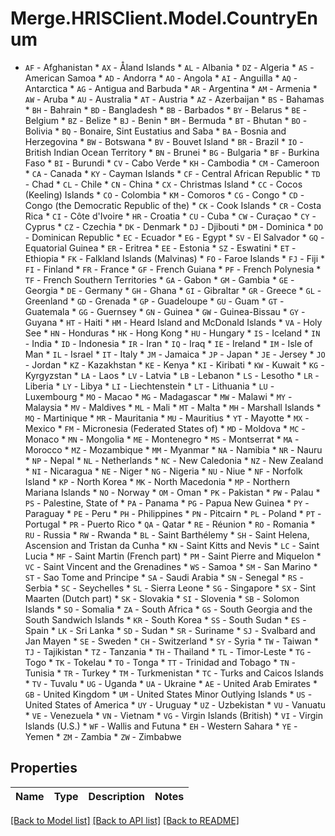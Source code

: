 # Merge.HRISClient.Model.CountryEnum
* `AF` - Afghanistan * `AX` - Åland Islands * `AL` - Albania * `DZ` - Algeria * `AS` - American Samoa * `AD` - Andorra * `AO` - Angola * `AI` - Anguilla * `AQ` - Antarctica * `AG` - Antigua and Barbuda * `AR` - Argentina * `AM` - Armenia * `AW` - Aruba * `AU` - Australia * `AT` - Austria * `AZ` - Azerbaijan * `BS` - Bahamas * `BH` - Bahrain * `BD` - Bangladesh * `BB` - Barbados * `BY` - Belarus * `BE` - Belgium * `BZ` - Belize * `BJ` - Benin * `BM` - Bermuda * `BT` - Bhutan * `BO` - Bolivia * `BQ` - Bonaire, Sint Eustatius and Saba * `BA` - Bosnia and Herzegovina * `BW` - Botswana * `BV` - Bouvet Island * `BR` - Brazil * `IO` - British Indian Ocean Territory * `BN` - Brunei * `BG` - Bulgaria * `BF` - Burkina Faso * `BI` - Burundi * `CV` - Cabo Verde * `KH` - Cambodia * `CM` - Cameroon * `CA` - Canada * `KY` - Cayman Islands * `CF` - Central African Republic * `TD` - Chad * `CL` - Chile * `CN` - China * `CX` - Christmas Island * `CC` - Cocos (Keeling) Islands * `CO` - Colombia * `KM` - Comoros * `CG` - Congo * `CD` - Congo (the Democratic Republic of the) * `CK` - Cook Islands * `CR` - Costa Rica * `CI` - Côte d'Ivoire * `HR` - Croatia * `CU` - Cuba * `CW` - Curaçao * `CY` - Cyprus * `CZ` - Czechia * `DK` - Denmark * `DJ` - Djibouti * `DM` - Dominica * `DO` - Dominican Republic * `EC` - Ecuador * `EG` - Egypt * `SV` - El Salvador * `GQ` - Equatorial Guinea * `ER` - Eritrea * `EE` - Estonia * `SZ` - Eswatini * `ET` - Ethiopia * `FK` - Falkland Islands (Malvinas) * `FO` - Faroe Islands * `FJ` - Fiji * `FI` - Finland * `FR` - France * `GF` - French Guiana * `PF` - French Polynesia * `TF` - French Southern Territories * `GA` - Gabon * `GM` - Gambia * `GE` - Georgia * `DE` - Germany * `GH` - Ghana * `GI` - Gibraltar * `GR` - Greece * `GL` - Greenland * `GD` - Grenada * `GP` - Guadeloupe * `GU` - Guam * `GT` - Guatemala * `GG` - Guernsey * `GN` - Guinea * `GW` - Guinea-Bissau * `GY` - Guyana * `HT` - Haiti * `HM` - Heard Island and McDonald Islands * `VA` - Holy See * `HN` - Honduras * `HK` - Hong Kong * `HU` - Hungary * `IS` - Iceland * `IN` - India * `ID` - Indonesia * `IR` - Iran * `IQ` - Iraq * `IE` - Ireland * `IM` - Isle of Man * `IL` - Israel * `IT` - Italy * `JM` - Jamaica * `JP` - Japan * `JE` - Jersey * `JO` - Jordan * `KZ` - Kazakhstan * `KE` - Kenya * `KI` - Kiribati * `KW` - Kuwait * `KG` - Kyrgyzstan * `LA` - Laos * `LV` - Latvia * `LB` - Lebanon * `LS` - Lesotho * `LR` - Liberia * `LY` - Libya * `LI` - Liechtenstein * `LT` - Lithuania * `LU` - Luxembourg * `MO` - Macao * `MG` - Madagascar * `MW` - Malawi * `MY` - Malaysia * `MV` - Maldives * `ML` - Mali * `MT` - Malta * `MH` - Marshall Islands * `MQ` - Martinique * `MR` - Mauritania * `MU` - Mauritius * `YT` - Mayotte * `MX` - Mexico * `FM` - Micronesia (Federated States of) * `MD` - Moldova * `MC` - Monaco * `MN` - Mongolia * `ME` - Montenegro * `MS` - Montserrat * `MA` - Morocco * `MZ` - Mozambique * `MM` - Myanmar * `NA` - Namibia * `NR` - Nauru * `NP` - Nepal * `NL` - Netherlands * `NC` - New Caledonia * `NZ` - New Zealand * `NI` - Nicaragua * `NE` - Niger * `NG` - Nigeria * `NU` - Niue * `NF` - Norfolk Island * `KP` - North Korea * `MK` - North Macedonia * `MP` - Northern Mariana Islands * `NO` - Norway * `OM` - Oman * `PK` - Pakistan * `PW` - Palau * `PS` - Palestine, State of * `PA` - Panama * `PG` - Papua New Guinea * `PY` - Paraguay * `PE` - Peru * `PH` - Philippines * `PN` - Pitcairn * `PL` - Poland * `PT` - Portugal * `PR` - Puerto Rico * `QA` - Qatar * `RE` - Réunion * `RO` - Romania * `RU` - Russia * `RW` - Rwanda * `BL` - Saint Barthélemy * `SH` - Saint Helena, Ascension and Tristan da Cunha * `KN` - Saint Kitts and Nevis * `LC` - Saint Lucia * `MF` - Saint Martin (French part) * `PM` - Saint Pierre and Miquelon * `VC` - Saint Vincent and the Grenadines * `WS` - Samoa * `SM` - San Marino * `ST` - Sao Tome and Principe * `SA` - Saudi Arabia * `SN` - Senegal * `RS` - Serbia * `SC` - Seychelles * `SL` - Sierra Leone * `SG` - Singapore * `SX` - Sint Maarten (Dutch part) * `SK` - Slovakia * `SI` - Slovenia * `SB` - Solomon Islands * `SO` - Somalia * `ZA` - South Africa * `GS` - South Georgia and the South Sandwich Islands * `KR` - South Korea * `SS` - South Sudan * `ES` - Spain * `LK` - Sri Lanka * `SD` - Sudan * `SR` - Suriname * `SJ` - Svalbard and Jan Mayen * `SE` - Sweden * `CH` - Switzerland * `SY` - Syria * `TW` - Taiwan * `TJ` - Tajikistan * `TZ` - Tanzania * `TH` - Thailand * `TL` - Timor-Leste * `TG` - Togo * `TK` - Tokelau * `TO` - Tonga * `TT` - Trinidad and Tobago * `TN` - Tunisia * `TR` - Turkey * `TM` - Turkmenistan * `TC` - Turks and Caicos Islands * `TV` - Tuvalu * `UG` - Uganda * `UA` - Ukraine * `AE` - United Arab Emirates * `GB` - United Kingdom * `UM` - United States Minor Outlying Islands * `US` - United States of America * `UY` - Uruguay * `UZ` - Uzbekistan * `VU` - Vanuatu * `VE` - Venezuela * `VN` - Vietnam * `VG` - Virgin Islands (British) * `VI` - Virgin Islands (U.S.) * `WF` - Wallis and Futuna * `EH` - Western Sahara * `YE` - Yemen * `ZM` - Zambia * `ZW` - Zimbabwe

## Properties

Name | Type | Description | Notes
------------ | ------------- | ------------- | -------------

[[Back to Model list]](../README.md#documentation-for-models) [[Back to API list]](../README.md#documentation-for-api-endpoints) [[Back to README]](../README.md)

